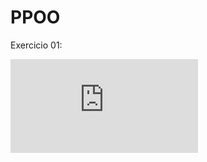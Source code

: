 # PPOO

Exercicio 01:

![Exercicio 01](https://github.com/kmlporto/PPOO/blob/master/Exercicio01/descricaoExercicio/IFPB%20-%20PP%20-%20Lista%2001.pdf)
